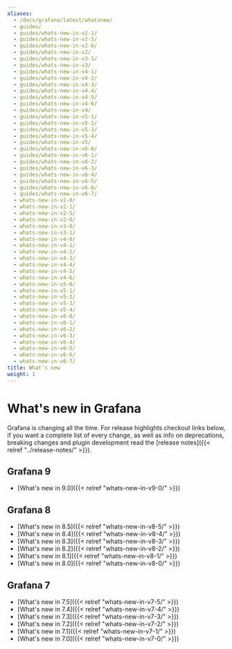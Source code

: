 ```yaml
---
aliases:
  - /docs/grafana/latest/whatsnew/
  - guides/
  - guides/whats-new-in-v2-1/
  - guides/whats-new-in-v2-5/
  - guides/whats-new-in-v2-6/
  - guides/whats-new-in-v2/
  - guides/whats-new-in-v3-1/
  - guides/whats-new-in-v3/
  - guides/whats-new-in-v4-1/
  - guides/whats-new-in-v4-2/
  - guides/whats-new-in-v4-3/
  - guides/whats-new-in-v4-4/
  - guides/whats-new-in-v4-5/
  - guides/whats-new-in-v4-6/
  - guides/whats-new-in-v4/
  - guides/whats-new-in-v5-1/
  - guides/whats-new-in-v5-2/
  - guides/whats-new-in-v5-3/
  - guides/whats-new-in-v5-4/
  - guides/whats-new-in-v5/
  - guides/whats-new-in-v6-0/
  - guides/whats-new-in-v6-1/
  - guides/whats-new-in-v6-2/
  - guides/whats-new-in-v6-3/
  - guides/whats-new-in-v6-4/
  - guides/whats-new-in-v6-5/
  - guides/whats-new-in-v6-6/
  - guides/whats-new-in-v6-7/
  - whats-new-in-v2-0/
  - whats-new-in-v2-1/
  - whats-new-in-v2-5/
  - whats-new-in-v2-6/
  - whats-new-in-v3-0/
  - whats-new-in-v3-1/
  - whats-new-in-v4-0/
  - whats-new-in-v4-1/
  - whats-new-in-v4-2/
  - whats-new-in-v4-3/
  - whats-new-in-v4-4/
  - whats-new-in-v4-5/
  - whats-new-in-v4-6/
  - whats-new-in-v5-0/
  - whats-new-in-v5-1/
  - whats-new-in-v5-2/
  - whats-new-in-v5-3/
  - whats-new-in-v5-4/
  - whats-new-in-v6-0/
  - whats-new-in-v6-1/
  - whats-new-in-v6-2/
  - whats-new-in-v6-3/
  - whats-new-in-v6-4/
  - whats-new-in-v6-5/
  - whats-new-in-v6-6/
  - whats-new-in-v6-7/
title: What's new
weight: 1
---
```


# What's new in Grafana

Grafana is changing all the time. For release highlights checkout links below, if you want a complete list of every change, as well
as info on deprecations, breaking changes and plugin development read the [release notes]({{< relref "../release-notes/" >}}).

## Grafana 9

- [What's new in 9.0]({{< relref "whats-new-in-v9-0/" >}})

## Grafana 8

- [What's new in 8.5]({{< relref "whats-new-in-v8-5/" >}})
- [What's new in 8.4]({{< relref "whats-new-in-v8-4/" >}})
- [What's new in 8.3]({{< relref "whats-new-in-v8-3/" >}})
- [What's new in 8.2]({{< relref "whats-new-in-v8-2/" >}})
- [What's new in 8.1]({{< relref "whats-new-in-v8-1/" >}})
- [What's new in 8.0]({{< relref "whats-new-in-v8-0/" >}})

## Grafana 7

- [What's new in 7.5]({{< relref "whats-new-in-v7-5/" >}})
- [What's new in 7.4]({{< relref "whats-new-in-v7-4/" >}})
- [What's new in 7.3]({{< relref "whats-new-in-v7-3/" >}})
- [What's new in 7.2]({{< relref "whats-new-in-v7-2/" >}})
- [What's new in 7.1]({{< relref "whats-new-in-v7-1/" >}})
- [What's new in 7.0]({{< relref "whats-new-in-v7-0/" >}})
